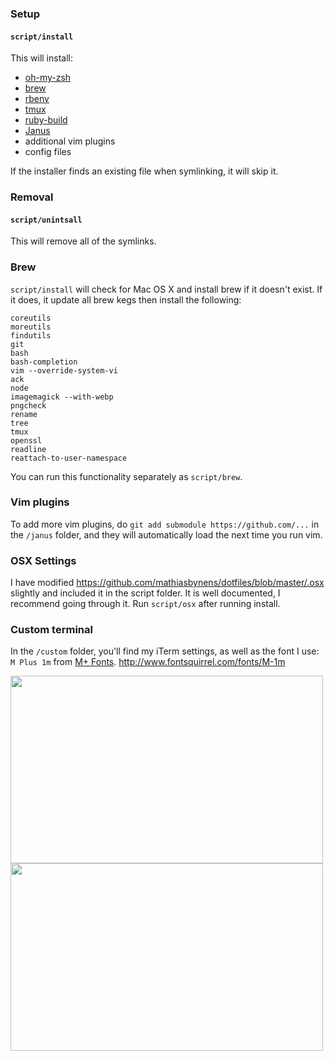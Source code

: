 ### Setup

#### `script/install`

This will install:

- [oh-my-zsh](https://github.com/robbyrussell/oh-my-zsh)
- [brew](http://brew.sh)
- [rbenv](https://github.com/sstephenson/rbenv)
- [tmux](http://sourceforge.net/projects/tmux/)
- [ruby-build](https://github.com/sstephenson/ruby-build)
- [Janus](https://github.com/carlhuda/janus)
- additional vim plugins
- config files

If the installer finds an existing file when symlinking, it will skip
it.

### Removal
#### `script/unintsall`

This will remove all of the symlinks.

### Brew
`script/install` will check for Mac OS X and install brew if it doesn't exist. If it does, it update all brew kegs then install the following:

    coreutils 
    moreutils 
    findutils
    git
    bash 
    bash-completion
    vim --override-system-vi
    ack
    node
    imagemagick --with-webp
    pngcheck
    rename
    tree
    tmux
    openssl
    readline
    reattach-to-user-namespace

You can run this functionality separately as `script/brew`.

### Vim plugins
To add more vim plugins, do `git add submodule https://github.com/...` in the `/janus` folder, and they will automatically load the next time you run vim. 

### OSX Settings
I have modified https://github.com/mathiasbynens/dotfiles/blob/master/.osx slightly and included it in the script folder. It is well documented, I recommend going through it. Run `script/osx` after running install.

### Custom terminal
In the `/custom` folder, you'll find my iTerm settings, as well as the font I use: `M Plus 1m` from [M+ Fonts](http://mplus-fonts.sourceforge.jp/). http://www.fontsquirrel.com/fonts/M-1m

<a href="#"><img src="http://i.imgur.com/LnekoTL.png" height="300px" width="500px"></a>
<a href="#"><img src="http://i.imgur.com/31ISiil.png" height="300px" width="500px"></a>
